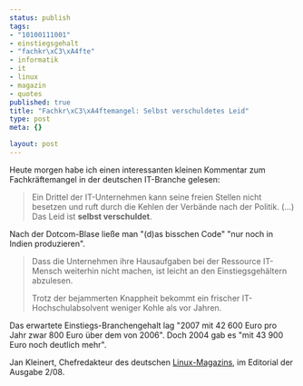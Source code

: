 ```yaml
--- 
status: publish
tags: 
- "10100111001"
- einstiegsgehalt
- "fachkr\xC3\xA4fte"
- informatik
- it
- linux
- magazin
- quotes
published: true
title: "Fachkr\xC3\xA4ftemangel: Selbst verschuldetes Leid"
type: post
meta: {}

layout: post
---
```

Heute morgen habe ich einen interessanten kleinen Kommentar zum Fachkräftemangel in der deutschen IT-Branche gelesen:

<blockquote>Ein Drittel der IT-Unternehmen kann seine freien Stellen nicht besetzen und ruft durch die Kehlen der Verbände nach der Politik. (...) Das Leid ist <strong>selbst verschuldet</strong>.</blockquote>

Nach der Dotcom-Blase ließe man "(d)as bisschen Code" "nur noch in Indien produzieren".

<blockquote>Dass die Unternehmen ihre Hausaufgaben bei der Ressource IT-Mensch weiterhin nicht machen, ist leicht an den Einstiegsgehältern abzulesen.

Trotz der bejammerten Knappheit bekommt ein frischer IT-Hochschulabsolvent weniger Kohle als vor Jahren.</blockquote>

Das erwartete Einstiegs-Branchengehalt lag "2007 mit 42&nbsp;600 Euro pro Jahr zwar 800 Euro über dem von 2006". Doch 2004 gab es "mit 43&nbsp;900 Euro noch deutlich mehr".

Jan Kleinert, Chefredakteur des deutschen <a href="http://linux-magazin.de/">Linux-Magazins</a>, im Editorial der Ausgabe 2/08.
